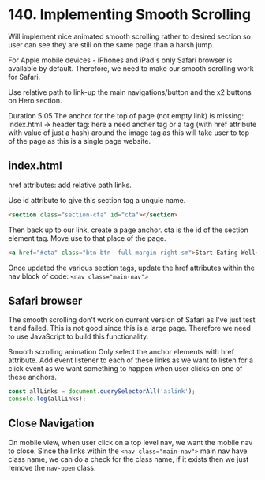 # 140. Implementing Smooth Scrolling

Will implement nice animated smooth scrolling rather to desired section so user can see they are still on the same page than a harsh jump.

For Apple mobile devices - iPhones and iPad's only Safari browser is available by default. Therefore, we need to make our smooth scrolling work for Safari.

Use relative path to link-up the main navigations/button and the x2 buttons on Hero section.

Duration 5:05
The anchor for the top of page (not empty link) is missing:
index.html -> header tag: here a need ancher tag or a tag (with href attribute with value of just a hash) around the image tag as this will take user to top of the page as this is a single page website.

## index.html

href attributes: add relative path links.

Use id attribute to give this section tag a unquie name.

```html
<section class="section-cta" id="cta"></section>
```

Then back up to our link, create a page anchor. cta is the id of the section element tag. Move use to that place of the page.

```html
<a href="#cta" class="btn btn--full margin-right-sm">Start Eating Well</a>
```

Once updated the various section tags, update the href attributes within the nav block of code:
`<nav class="main-nav">`

## Safari browser

The smooth scrolling don't work on current version of Safari as I've just test it and failed. This is not good since this is a large page. Therefore we need to use JavaScript to build this functionality.

Smooth scrolling animation
Only select the anchor elements with href attribute.
Add event listener to each of these links as we want to listen for a click event as we want something to happen when user clicks on one of these anchors.

```js
const allLinks = document.querySelectorAll('a:link');
console.log(allLinks);
```

## Close Navigation

On mobile view, when user click on a top level nav, we want the mobile nav to close.
Since the links within the `<nav class="main-nav">` main nav have class name, we can do a check for the class name, if it exists then we just remove the `nav-open` class.
